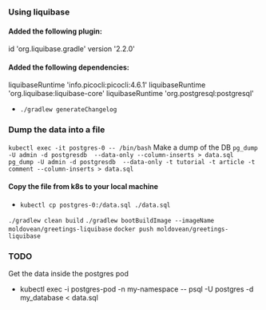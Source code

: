 ### Using liquibase

#### Added the following plugin:
id 'org.liquibase.gradle' version '2.2.0'

#### Added the following dependencies:
liquibaseRuntime 'info.picocli:picocli:4.6.1'
liquibaseRuntime 'org.liquibase:liquibase-core'
liquibaseRuntime 'org.postgresql:postgresql'

* `./gradlew generateChangelog`

### Dump the data into a file
`kubectl exec -it postgres-0 -- /bin/bash`
Make a dump of the DB
`pg_dump -U admin -d postgresdb  --data-only --column-inserts > data.sql`
`pg_dump -U admin -d postgresdb  --data-only -t tutorial -t article -t comment --column-inserts > data.sql`

#### Copy the file from k8s to your local machine
* `kubectl cp postgres-0:/data.sql ./data.sql`


`./gradlew clean build`
`./gradlew bootBuildImage --imageName moldovean/greetings-liquibase`
`docker push moldovean/greetings-liquibase`

### TODO
Get the data inside the postgres pod
* kubectl exec -i postgres-pod -n my-namespace -- psql -U postgres -d my_database < data.sql

